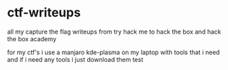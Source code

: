 # ctf-writeups
all my capture the flag writeups from try hack me to hack the box and hack the box academy 

for my ctf's i use a manjaro kde-plasma on my laptop with tools that i need and if i need any tools i just download them 
test